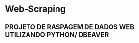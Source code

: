 # Web-Scraping

PROJETO DE RASPAGEM DE DADOS WEB UTILIZANDO PYTHON/ DBEAVER
---------------------------------------
